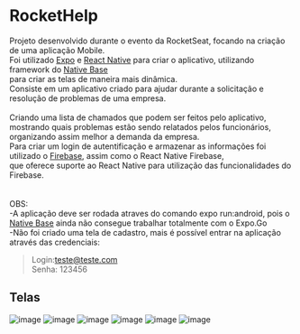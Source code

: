 # RocketHelp

Projeto desenvolvido durante o evento da RocketSeat, focando na criação de uma aplicação Mobile.<br/>
Foi utilizado <a href="https://expo.dev/">Expo</a> e <a href="https://reactnative.dev/">React Native</a> para criar o aplicativo, utilizando framework do <a href="https://nativebase.io/">Native Base</a><br/> para criar as telas de maneira mais dinâmica.<br/>
Consiste em um aplicativo criado para ajudar durante a solicitação e resolução de problemas de uma empresa.<br/>
<br/>
Criando uma lista de chamados que podem ser feitos pelo aplicativo, mostrando quais problemas estão sendo relatados pelos funcionários, <br/>
organizando assim melhor a demanda da empresa.<br/>
Para criar um login de autentificação e armazenar as informações foi utilizado o <a href="https://console.firebase">Firebase</a>, assim como o React Native Firebase, <br/> que 
oferece suporte ao React Native para utilização das funcionalidades do Firebase.<br/>
<br/>
<br/>
OBS: <br/>
-A aplicação deve ser rodada atraves do comando expo run:android, pois o <a href="https://nativebase.io/">Native Base</a> ainda não consegue trabalhar totalmente com o
Expo.Go <br/>
-Não foi criado uma tela de cadastro, mais é possível entrar na aplicação através das credenciais: <br/>
>Login:teste@teste.com <br/>
>Senha: 123456 <br/>


## Telas
![image](https://user-images.githubusercontent.com/62970346/182265348-6883e619-9427-4cb1-82ba-b9f470fb95c3.png)
![image](https://user-images.githubusercontent.com/62970346/182265404-02ca291c-af81-4dc2-9128-9c5c72cce0be.png)
![image](https://user-images.githubusercontent.com/62970346/182265448-7ea6166a-388d-4aa6-8782-b22ee42ba29f.png)
![image](https://user-images.githubusercontent.com/62970346/182265422-7c20fdc8-d78a-46c2-9a6a-bd17c495fe4a.png)
![image](https://user-images.githubusercontent.com/62970346/182265498-fb03d668-0595-4b96-b057-2def99d6c5f0.png)
![image](https://user-images.githubusercontent.com/62970346/182265542-9731db3d-e3f1-42c9-89f5-dcfe2ce89e54.png)

